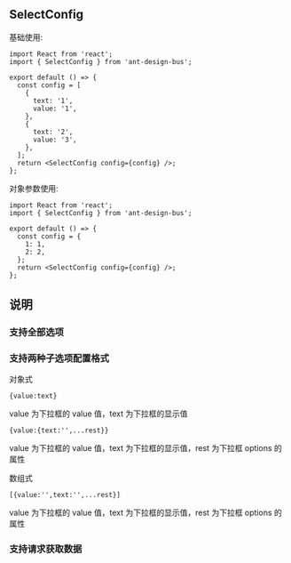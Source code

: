## SelectConfig

基础使用:

```tsx
import React from 'react';
import { SelectConfig } from 'ant-design-bus';

export default () => {
  const config = [
    {
      text: '1',
      value: '1',
    },
    {
      text: '2',
      value: '3',
    },
  ];
  return <SelectConfig config={config} />;
};
```

对象参数使用:

```tsx
import React from 'react';
import { SelectConfig } from 'ant-design-bus';

export default () => {
  const config = {
    1: 1,
    2: 2,
  };
  return <SelectConfig config={config} />;
};
```

## 说明

### 支持全部选项

### 支持两种子选项配置格式

对象式

`{value:text}`

value 为下拉框的 value 值，text 为下拉框的显示值

`{value:{text:'',...rest}}`

value 为下拉框的 value 值，text 为下拉框的显示值，rest 为下拉框 options 的属性

数组式

`[{value:'',text:'',...rest}]`

value 为下拉框的 value 值，text 为下拉框的显示值，rest 为下拉框 options 的属性

### 支持请求获取数据
